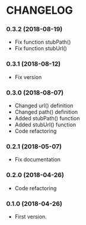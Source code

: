 # CHANGELOG

### 0.3.2 (2018-08-19)

  * Fix function stubPath()
  * Fix function stubUrl()

### 0.3.1 (2018-08-12)

  * Fix version

### 0.3.0 (2018-08-07)

  * Changed url() definition
  * Changed path() definition
  * Added stubPath() function
  * Added stubUrl() function
  * Code refactoring

### 0.2.1 (2018-05-07)

  * Fix documentation

### 0.2.0 (2018-04-26)

  * Code refactoring

### 0.1.0 (2018-04-26)

  * First version.
